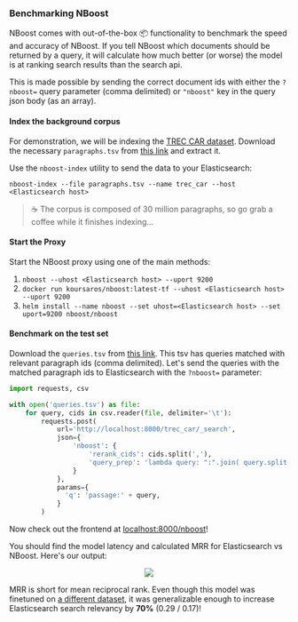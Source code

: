 ### Benchmarking NBoost

NBoost comes with out-of-the-box 📦 functionality to benchmark the speed and accuracy of NBoost. If you tell NBoost which documents should be returned by a query, it will calculate how much better (or worse) the model is at ranking search results than the search api.

This is made possible by sending the correct document ids with either the `?nboost=` query parameter (comma delimited) or `"nboost"` key in the query json body (as an array). 

#### Index the background corpus

For demonstration, we will be indexing the [TREC CAR dataset](http://trec-car.cs.unh.edu/). Download the necessary `paragraphs.tsv` from [this link](https://storage.googleapis.com/koursaros/trec-car/paragraphs.tsv) and extract it. 

Use the `nboost-index` utility to send the data to your Elasticsearch:

```shell script
nboost-index --file paragraphs.tsv --name trec_car --host <Elasticsearch host>
```
> ☕ The corpus is composed of 30 million paragraphs, so go grab a coffee while it finishes indexing...

#### Start the Proxy

Start the NBoost proxy using one of the main methods:

1. `nboost --uhost <Elasticsearch host> --uport 9200`
2. `docker run koursaros/nboost:latest-tf --uhost <Elasticsearch host> --uport 9200`
3. `helm install --name nboost --set uhost=<Elasticsearch host> --set uport=9200 nboost/nboost`

#### Benchmark on the test set

Download the `queries.tsv` from [this link](https://storage.googleapis.com/koursaros/trec-car/queries.tsv). This tsv has queries matched with relevant paragraph ids (comma delimited). Let's send the queries with the matched paragraph ids to Elasticsearch with the `?nboost=` parameter:

```python
import requests, csv

with open('queries.tsv') as file:
    for query, cids in csv.reader(file, delimiter='\t'):
        requests.post(
            url='http://localhost:8000/trec_car/_search',
            json={
                'nboost': {
                    'rerank_cids': cids.split(','),
                    'query_prep': 'lambda query: ":".join( query.split(":")[1:] )'
                }
            },
            params={
              'q': 'passage:' + query,
            }
        )
```

Now check out the frontend at [localhost:8000/nboost](http://localhost:8000/nboost)!

You should find the model latency and calculated MRR for Elasticsearch vs NBoost. Here's our output:

<p align="center">
<img src="https://github.com/koursaros-ai/nboost/raw/master/.github/frontend-benchmark.png">
</p>



MRR is short for mean reciprocal rank. Even though this model was finetuned on [a different dataset](http://www.msmarco.org/), it was generalizable enough to increase Elasticsearch search relevancy by **70%** (0.29 / 0.17)!
